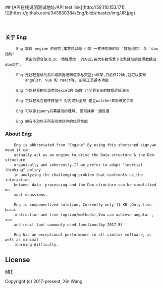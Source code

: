 <br>
## [API在线说明测试地址/API test link](http://59.110.153.171)
<br>
![](https://github.com/343830384/Eng/blob/master/img/JR.jpg)
<br>
<br>
<br> 


### 关于 Eng:
         Eng 取自 engine 的缩写,寓意可以向 引擎 一样快而简的将 '数据结构' 与 'dom结构'
             紧密的契合驱动,以 '惯性思维' 的方式,在大多数场景下化繁就简的处理数据及dom交互.

         Eng 是超轻量级的前后端数据逻辑渲染与交互js框架,目前仅12kb,就可以实现 
             angular, vue 和 react等, 前端工具基本功能
                    
         Eng 可以轻易的实现类似excel的 函数 乃至更复杂的数据逻辑渲染
         
         Eng 可以轻易在循环数据中 对内或对全局 建立watcher双向绑定关系
         
         Eng 可以像jquery只需基础的理解, 便可摸索一通百通 
         
         Eng 拥有不逊色于所有同类软件的优异性能
### About Eng:

        Eng is abbreviated from "Engine".By using this shortened sign,we mean it can
        actually act as an engine to drive the Data-structure & the Dom-structure 
        organically and coherently.If we prefer to adopt "inertial thinking" policy 
        in analyzing the challenging problem that confronts us,the interaction 
        between data  processing and the Dom-structure can be simplified on 
        most ocassions.

        Eng is componentized solution, Currently only 11 KB ,Only five basic 
        instruction and five (option/methods),You can achieve angular , vue 
        and react tool commonly used functions(by 2017-8)
        
        Eng has an exceptional performance in all similar software, as well as minimal 
        learning difficulty.

## License

[MIT](http://opensource.org/licenses/MIT)

Copyright (c) 2017-present, Xin Wang

